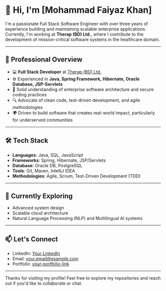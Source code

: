 # 👋 Hi, I'm [Mohammad Faiyaz Khan]

I'm a passionate Full Stack Software Engineer with over three years of experience building and maintaining scalable enterprise applications. Currently, I'm working at **Therap (BD) Ltd.**, where I contribute to the development of mission-critical software systems in the healthcare domain.

---

## 💼 Professional Overview

- 💻 **Full Stack Developer** at [Therap (BD) Ltd.](https://www.therapbd.com/)
- ⚙️ Experienced in **Java, Spring Framework, Hibernate, Oracle Database, JSP-Servlets**
- 🧠 Solid understanding of enterprise software architecture and secure coding practices
- 🔍 Advocate of clean code, test-driven development, and agile methodologies
- 🌍 Driven to build software that creates real-world impact, particularly for underserved communities

---

## 🛠️ Tech Stack

- **Languages**: Java, SQL, JavaScript
- **Frameworks**: Spring, Hibernate, JSP/Servlets
- **Database**: Oracle DB, PostgreSQL
- **Tools**: Git, Maven, IntelliJ IDEA
- **Methodologies**: Agile, Scrum, Test-Driven Development (TDD)

---

## 🌱 Currently Exploring

- Advanced system design
- Scalable cloud architecture
- Natural Language Processing (NLP) and Multilingual AI systems

---

## 📫 Let's Connect

- LinkedIn: [Your LinkedIn](#)
- Email: [your.email@example.com](mailto:your.email@example.com)
- Portfolio: [your-portfolio-link](#)

---

Thanks for visiting my profile! Feel free to explore my repositories and reach out if you'd like to collaborate or chat.
